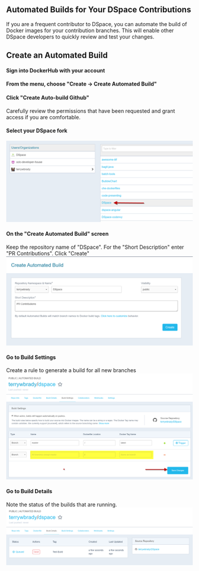 ## Automated Builds for Your DSpace Contributions

If you are a frequent contributor to DSpace, you can automate the build of Docker images for your contribution branches. 
This will enable other DSpace developers to quickly review and test your changes.

## Create an Automated Build

#### Sign into DockerHub with your account

#### From the menu, choose "Create -> Create Automated Build"

#### Click "Create Auto-build Github"
Carefully review the permissions that have been requested and grant access if you are comfortable.

#### Select your DSpace fork
![screenshot](documentation/auto2.png)

#### On the "Create Automated Build" screen
Keep the repository name of "DSpace".
For the "Short Description" enter "PR Contributions".
Click "Create"
![screenshot](documentation/auto1.png)

#### Go to Build Settings
Create a rule to generate a build for all new branches
![screenshot](documentation/auto3.png)

#### Go to Build Details
Note the status of the builds that are running.
![screenshot](documentation/auto4.png)
